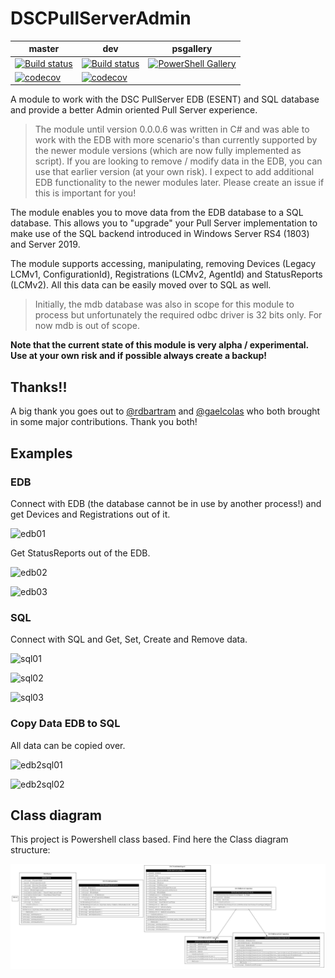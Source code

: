 # DSCPullServerAdmin

master|dev|psgallery
------|---|---------
[![Build status](https://ci.appveyor.com/api/projects/status/4xuee8cuu6p8bs9i/branch/master?svg=true)](https://ci.appveyor.com/project/bgelens/dscpullserveradmin/branch/master)|[![Build status](https://ci.appveyor.com/api/projects/status/4xuee8cuu6p8bs9i/branch/dev?svg=true)](https://ci.appveyor.com/project/bgelens/dscpullserveradmin/branch/dev)| [![PowerShell Gallery](https://img.shields.io/powershellgallery/v/dscpullserveradmin.svg)](https://www.powershellgallery.com/packages/dscpullserveradmin)
[![codecov](https://codecov.io/gh/bgelens/DSCPullServerAdmin/branch/master/graph/badge.svg)](https://codecov.io/gh/bgelens/DSCPullServerAdmin/branch/master)|[![codecov](https://codecov.io/gh/bgelens/DSCPullServerAdmin/branch/dev/graph/badge.svg)](https://codecov.io/gh/bgelens/DSCPullServerAdmin/branch/dev)|

A module to work with the DSC PullServer EDB (ESENT) and SQL database and provide a better Admin oriented Pull Server experience.

> The module until version 0.0.0.6 was written in C# and was able to work with the EDB with more scenario's than currently supported by the newer module versions (which are now fully implemented as script). If you are looking to remove / modify data in the EDB, you can use that earlier version (at your own risk). I expect to add additional EDB functionality to the newer modules later. Please create an issue if this is important for you!

The module enables you to move data from the EDB database to a SQL database. This allows you to "upgrade" your Pull Server implementation to make use of the SQL backend introduced in Windows Server RS4 (1803) and Server 2019.

The module supports accessing, manipulating, removing Devices (Legacy LCMv1, ConfigurationId), Registrations (LCMv2, AgentId) and StatusReports (LCMv2). All this data can be easily moved over to SQL as well.

> Initially, the mdb database was also in scope for this module to process but unfortunately the required odbc driver is 32 bits only. For now mdb is out of scope.

**Note that the current state of this module is very alpha / experimental. Use at your own risk and if possible always create a backup!**

## Thanks!!

A big thank you goes out to [@rdbartram](https://github.com/rdbartram/) and [@gaelcolas](https://github.com/gaelcolas/) who both brought in some major contributions. Thank you both!

## Examples

### EDB

Connect with EDB (the database cannot be in use by another process!) and get Devices and Registrations out of it.

![edb01](/images/edb01.png)

Get StatusReports out of the EDB.

![edb02](/images/edb02.png)

![edb03](/images/edb03.png)

### SQL

Connect with SQL and Get, Set, Create and Remove data.

![sql01](/images/sql01.png)

![sql02](/images/sql02.png)

![sql03](/images/sql03.png)

### Copy Data EDB to SQL

All data can be copied over.

![edb2sql01](/images/edb2sql01.png)

![edb2sql02](/images/edb2sql02.png)

## Class diagram

This project is Powershell class based. Find here the Class diagram structure:

![Diagram](/images/ClassDiagram.png)
